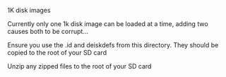 1K disk images

Currently only one 1k disk image can be loaded at a time, adding two causes both to be corrupt... 

Ensure you use the .id and deiskdefs from this directory. They should be copied to the root of your SD card

Unzip any zipped files to the root of your SD card

